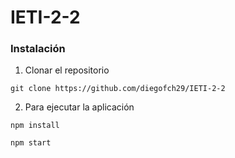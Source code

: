 # IETI-2-2


### Instalación

1. Clonar el repositorio

```
git clone https://github.com/diegofch29/IETI-2-2
```


2. Para ejecutar la aplicación

```
npm install
```


```
npm start
```
